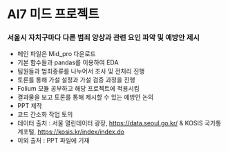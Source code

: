 # AI7 미드 프로젝트

### 서울시 자치구마다 다른 범죄 양상과 관련 요인 파악 및 예방안 제시

- 메인 파일은 Mid_pro 다운로드
- 기본 함수들과 pandas를 이용하여 EDA
- 팀원들과 범죄종류를 나누어서 조사 및 전처리 진행
- 토론를 통해 가설 설정과 가설 검증 과정을 진행
- Folium 모듈 공부하고 해당 프로젝트에 적용시킴
- 결과물을 보고 토론를 통해 제시할 수 있는 예방안 논의
- PPT 제작
- 코드 간소화 작업 토의
- 데이터 출처 : 서울 열린데이터 광장, https://data.seoul.go.kr/ & KOSIS 국가통계포털, https://kosis.kr/index/index.do
- 이외 출처 : PPT 파일에 기재
